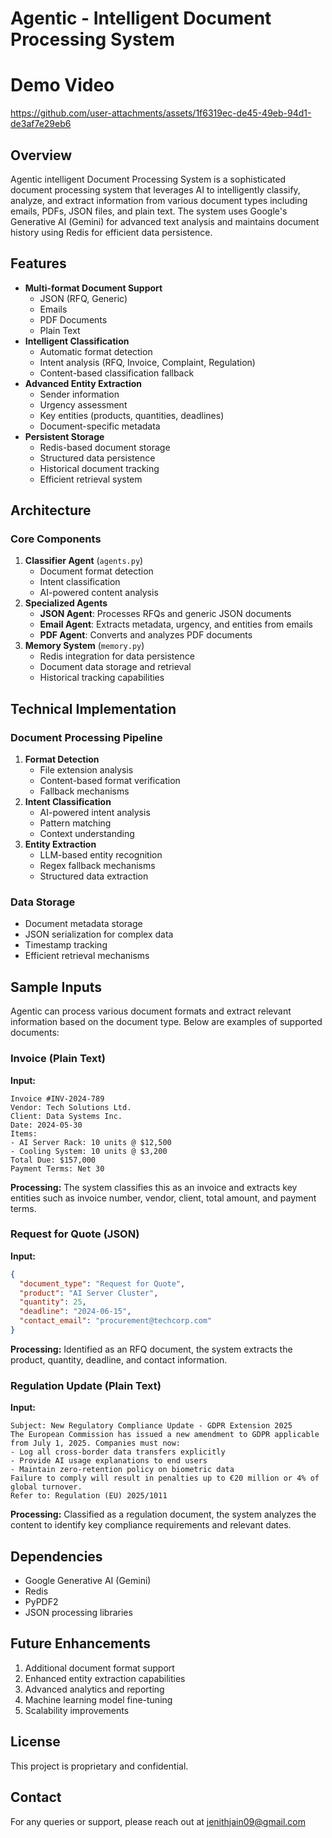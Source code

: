 # Agentic - Intelligent Document Processing System


# Demo Video


https://github.com/user-attachments/assets/1f6319ec-de45-49eb-94d1-de3af7e29eb6


## Overview
Agentic intelligent Document Processing System is a sophisticated document processing system that leverages AI to intelligently classify, analyze, and extract information from various document types including emails, PDFs, JSON files, and plain text. The system uses Google's Generative AI (Gemini) for advanced text analysis and maintains document history using Redis for efficient data persistence.

## Features
- **Multi-format Document Support**
  - JSON (RFQ, Generic)
  - Emails
  - PDF Documents
  - Plain Text
- **Intelligent Classification**
  - Automatic format detection
  - Intent analysis (RFQ, Invoice, Complaint, Regulation)
  - Content-based classification fallback
- **Advanced Entity Extraction**
  - Sender information
  - Urgency assessment
  - Key entities (products, quantities, deadlines)
  - Document-specific metadata
- **Persistent Storage**
  - Redis-based document storage
  - Structured data persistence
  - Historical document tracking
  - Efficient retrieval system

## Architecture
### Core Components
1. **Classifier Agent** (`agents.py`)
   - Document format detection
   - Intent classification
   - AI-powered content analysis
2. **Specialized Agents**
   - **JSON Agent**: Processes RFQs and generic JSON documents
   - **Email Agent**: Extracts metadata, urgency, and entities from emails
   - **PDF Agent**: Converts and analyzes PDF documents
3. **Memory System** (`memory.py`)
   - Redis integration for data persistence
   - Document data storage and retrieval
   - Historical tracking capabilities

## Technical Implementation
### Document Processing Pipeline
1. **Format Detection**
   - File extension analysis
   - Content-based format verification
   - Fallback mechanisms
2. **Intent Classification**
   - AI-powered intent analysis
   - Pattern matching
   - Context understanding
3. **Entity Extraction**
   - LLM-based entity recognition
   - Regex fallback mechanisms
   - Structured data extraction

### Data Storage
- Document metadata storage
- JSON serialization for complex data
- Timestamp tracking
- Efficient retrieval mechanisms

## Sample Inputs
Agentic can process various document formats and extract relevant information based on the document type. Below are examples of supported documents:

### Invoice (Plain Text)
**Input:**
```
Invoice #INV-2024-789
Vendor: Tech Solutions Ltd.
Client: Data Systems Inc.
Date: 2024-05-30
Items:
- AI Server Rack: 10 units @ $12,500
- Cooling System: 10 units @ $3,200
Total Due: $157,000
Payment Terms: Net 30
```
**Processing:**
The system classifies this as an invoice and extracts key entities such as invoice number, vendor, client, total amount, and payment terms.

### Request for Quote (JSON)
**Input:**
```json
{
  "document_type": "Request for Quote",
  "product": "AI Server Cluster",
  "quantity": 25,
  "deadline": "2024-06-15",
  "contact_email": "procurement@techcorp.com"
}
```
**Processing:**
Identified as an RFQ document, the system extracts the product, quantity, deadline, and contact information.

### Regulation Update (Plain Text)
**Input:**
```
Subject: New Regulatory Compliance Update - GDPR Extension 2025
The European Commission has issued a new amendment to GDPR applicable from July 1, 2025. Companies must now:
- Log all cross-border data transfers explicitly
- Provide AI usage explanations to end users
- Maintain zero-retention policy on biometric data
Failure to comply will result in penalties up to €20 million or 4% of global turnover.
Refer to: Regulation (EU) 2025/1011
```
**Processing:**
Classified as a regulation document, the system analyzes the content to identify key compliance requirements and relevant dates.

## Dependencies
- Google Generative AI (Gemini)
- Redis
- PyPDF2
- JSON processing libraries

## Future Enhancements
1. Additional document format support
2. Enhanced entity extraction capabilities
3. Advanced analytics and reporting
4. Machine learning model fine-tuning
5. Scalability improvements

## License
This project is proprietary and confidential.

## Contact
For any queries or support, please reach out at jenithjain09@gmail.com 
